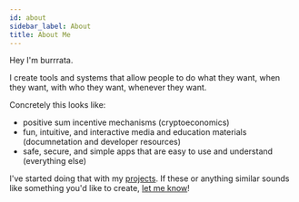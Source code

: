 ```yaml
---
id: about
sidebar_label: About
title: About Me
---
```


Hey I'm burrrata. 

I create tools and systems that allow people to do what they want, when they want, with who they want, whenever they want. 

Concretely this looks like:
- positive sum incentive mechanisms (cryptoeconomics)
- fun, intuitive, and interactive media and education materials (documnetation and developer resources)
- safe, secure, and simple apps that are easy to use and understand (everything else)

I've started doing that with my [projects](https://www.burrrata.ch/projects). If these or anything similar sounds like something you'd like to create, [let me know](working-together.md)! 
